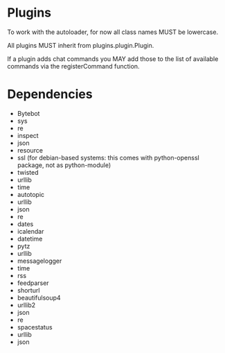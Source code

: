 # Plugins
To work with the autoloader, for now all class names MUST be lowercase.

All plugins MUST inherit from plugins.plugin.Plugin.

If a plugin adds chat commands you MAY add those to the list of available
commands via the registerCommand function.

# Dependencies

* Bytebot
 * sys
 * re
 * inspect
 * json
 * resource
 * ssl (for debian-based systems: this comes with python-openssl package, not as python-module)
 * twisted
 * urllib
 * time
* autotopic
 * urllib
 * json
 * re
* dates
 * icalendar
 * datetime
 * pytz
 * urllib
* messagelogger
 * time
* rss
 * feedparser
* shorturl
 * beautifulsoup4
 * urllib2
 * json
 * re
* spacestatus
 * urllib
 * json
